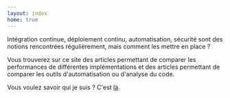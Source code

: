 ```yaml
---
layout: index
home: true
---
```


Intégration continue, déploiement continu, automatisation, sécurité sont des notions rencontrées régulièrement, mais comment les mettre en place ?

Vous trouverez sur ce site des articles permettant de comparer les performances de différentes implémentations et des articles permettant de comparer les outils d'automatisation ou d'analyse du code.

Vous voulez savoir qui je suis ? C'est [là](/about).

